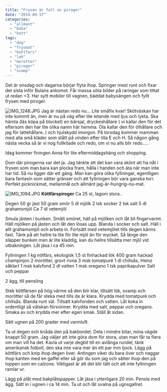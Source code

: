 ```yaml
---
title: "Frysen är full av piroger"
date: "2014-09-17"
categories: 
  - "allmant"
  - "baka"
  - "kott"
tags: 
  - "deg"
  - "frysmat"
  - "kottfars"
  - "lok"
  - "morotter"
  - "piroger"
  - "svamp"
---
```


Det är onsdag och dagarna börjar flyta ihop. Springer mest runt och fixar det sista inför Bulans ankomst. Får massa söta bilder på raringar som tittat ut redan <3. Har sytt mobiler till vagnen, bäddat babysängen och fyllt frysen med piroger.

  
  
![IMG_1248.JPG](/static/img/IMG_1248.jpg)
Jag är nästan redo nu... Lite småfix kvar! Skötväskan har inte kommit än, men är nu på väg efter lite letande med ljus och lykta. Ska hämta (läs köpa på blocket) en bärsjal, dryckeshållare ( vi kallar den för det eftersom den har lite olika namn här hemma. Ola kallar den för ölhållare och jag för lattehållare..) och hjulskydd imorgon. På torsdag kommer mamman med alla små kläder som stått på vinden efter lilla E och H. Så någon gång nästa vecka så är vi nog fullkitade och redo, om vi nu alls blir redo.....

Idag kommer finingen Anna för lite eftermiddagshäng och shopping.

Dom där pirogerna var det ja. Jag tänkte att det kan vara skönt att ha nåt i frysen som man bara kan plocka fram, hålla i handen och äta när man inte har tid. Så nu ligger där ett gäng. Man kan göra olika fyllningar, egentligen bara fantasin som sätter gränser och att fyllningen bör vara ganska torr. Perfekt picknickmat, mellanmål och allmänt jag-är-hungrig-nu-mat.  
  
![IMG_1094.JPG](/static/img/IMG_1094.jpg)
**Köttfärspiroger** Ca 25 st, lagom stora..

Degen 50 gr jäst 50 gram smör 5 dl mjölk 2 tsk socker 2 tsk salt 5 dl grahamsmjöl Ca 7 dl vetemjöl

Smula jästen i bunken. Smält smöret, häll på mjölken och låt bli fingervarmt. Häll mjölken på jästen och låt den lösas upp. Blanda i socker och salt. Häll i allt grahamsmjöl och arbeta in. Fortsätt med vetemjölet tills degen känns fast. Tänk på att hellre ta lite för lite mjöl än för mycket. Så länge den släpper bunken men är lite kladdig, kan du hellre tillsätta mer mjöl vid utbakningen. Låt jäsa i ca 45 min.

Fyllningen 1 kg nötfärs, ekologisk 1,5 st finhackad lök 400 gram hackad champinjon 2 morötter, grovt rivna 3 msk tomatpuré 1 dl chilisås, Heinz såklart 1 msk kalvfond 2 dl vatten 1 msk oregano 1 tsk paprikapulver Salt och peppar

2 ägg, till pensling

Stek köttfärsen på hög värme så den blir klar, tillsätt lök, svamp och morötter så de får steka med tills de är klara. Krydda med tomatpuré och chilisås. Blanda runt väl. Tillsätt kalvfonden och vatten. Låt koka in ordentligt så vätskan försvinner. Krydda med salt, peppar och oregano. Smaka av och krydda mer efter egen smak. Ställ åt sidan.

Sätt ugnen på 200 grader med varmluft.

Ta ut degen och knåda den på bakbordet. Dela i mindre bitar, mina vägde knappt 50 gram. Jag väljer att inte göra dom för stora, utan man får ta flera om man vill ha det. Kavla ut varje degbit till en avlånga rundel, tänk amerikansk fotboll, den ska inte vara mer än ett par mm tjock. Lägg på köttfärs och knip ihop degen över. Antingen viker du bara över och naggar ihop kanten med en gaffel eller så gör du som jag och sätter ihop den på toppen som en calzone. Viktigast är att det blir tätt och att inte fyllningen ramlar ur.

Lägg på plåt med bakplåtspapper. Låt jäsa i ytterligare 20 min. Pensla med ägg. Sätt in i ugnen i ca 14 min. Ta ut och låt svalna på ugnsgallret.
